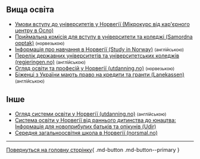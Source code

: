 ## Вища освіта

- [Умови вступу до університетів y Норвегії (Мікрокурс від кар'єрного центру в Осло)](https://vimeo.com/810049944/2c31ac7c9b)
- [Приймальна комісія для вступу в університети та коледжі (Samordna opptak)](https://www.samordnaopptak.no/info/utenlandsk_utdanning/ukraina/) <small>(норвезькою)</small> 
- [Інформація про навчання в Норвегії (Study in Norway)](https://studyinnorway.no/) <small>(англійською)</small>
- [Перелік державних університетів та університетських коледжів (regjeringen.no)](https://www.regjeringen.no/en/dep/kd/organisation/kunnskapsdepartementets-etater-og-virksomheter/Subordinate-agencies-2/state-run-universities-and-university-co/id434505/) <small>(англійською)</small>
- [Огляд освіти та професій у Норвегії (utdanning.no)](https://utdanning.no/) <small>(норвезькою)</small> 
- [Біженці з України мають право на кредити та гранти (Lanekassen)](https://lanekassen.no/en-US/presse-og-samfunnskontakt/nyheter/refugees-from-ukraine-eligible-for-loans-and-grants/) <small>(англійською)</small>

## Інше

- [Огляд системи освіти у Норвегії (utdanning.no)](https://utdanning.no/utdanningssystemet/en#/) <small>(англійською)</small>
- [Система освіти у Норвегії від раннього дитинства до юнацтва: Інформація для новоприбулих батьків та опікунів (Udir)](https://www.udir.no/contentassets/b54ac3a95899409e8629a9f3606d4408/ukrainsk---informasjon-om-barnehage-og-opplaring-i-norge.pdf)
- [Середня загальноосвітня школа в Норвегії (norsmal.no)](https://morsmal.no/uk/informasjonshefte-om-norsk-grunnskole/)

---

[Повернуться на головну сторінку](index.md){ .md-button .md-button--primary }
